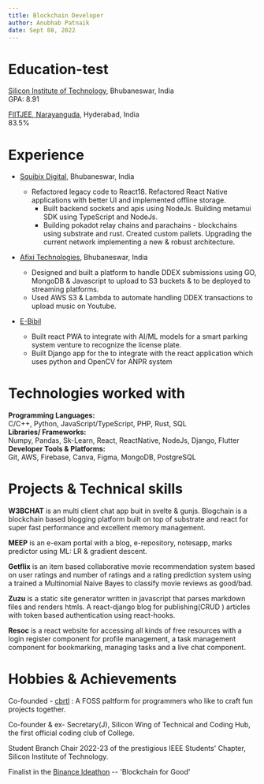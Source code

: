 ```yaml
---
title: Blockchain Developer
author: Anubhab Patnaik
date: Sept 08, 2022
---
```


# Education-test

[Silicon Institute of Technology](https://silicon.ac.in), Bhubaneswar, India
\
GPA: 8.91

[FIITJEE, Narayanguda](https://fiitjee.com), Hyderabad, India
\
83.5%

# Experience

- [Squibix Digital](https://squibix.com/), Bhubaneswar, India
  - Refactored legacy code to React18. Refactored React Native applications
 with better UI and implemented offline storage.
    - Built backend sockets and apis using NodeJs. Building metamui SDK using
 TypeScript and NodeJs.
    - Building pokadot relay chains and parachains - blockchains using
 substrate and rust. Created custom pallets. Upgrading the current
 network implementing a new & robust architecture.

- [Afixi Technologies](https://afixi.com/), Bhubaneswar, India
  - Designed and built a platform to handle DDEX submissions using GO,
 MongoDB & Javascript to upload to S3 buckets & to be deployed to
 streaming platforms.
  - Used AWS S3 & Lambda to automate handling DDEX transactions to upload
 music on Youtube.

- [E-Bibil](https://ebibil.com/)
  - Built react PWA to integrate with AI/ML models for a smart parking
 system venture to recognize the license plate.
  - Built Django app for the to integrate with the react application which
 uses python and OpenCV for ANPR system

# Technologies worked with

**Programming Languages:**\
 C/C++, Python, JavaScript/TypeScript, PHP, Rust, SQL
\
**Libraries/ Frameworks:**\
 Numpy, Pandas, Sk-Learn, React, ReactNative, NodeJs, Django, Flutter
\
**Developer Tools \& Platforms:**\
 Git, AWS, Firebase, Canva, Figma, MongoDB, PostgreSQL

# Projects & Technical skills

**W3BCHAT** is an multi client chat app buit in svelte & gunjs. Blogchain is
a blockchain based blogging platform built on top of substrate and react
for super fast performance and excellent memory management.

**MEEP** is an e-exam portal with a blog, e-repository, notesapp, marks
predictor using ML: LR & gradient descent.

**Getflix** is an item based collaborative movie recommendation system based on user
ratings and number of ratings and a rating prediction system using a
trained a Multinomial Naive Bayes to classify movie reviews as
good/bad.

**Zuzu** is a static site generator written in javascript that parses markdown files
and renders htmls. A react-django blog for publishing(CRUD ) articles
with token based authentication using react-hooks.

**Resoc** is a react website for accessing all kinds of free resources with a login
register component for profile management, a task management component
for bookmarking, managing tasks and a live chat component.

# Hobbies & Achievements

Co-founded - [cbrtl](https://cbrtl.github.io) : A FOSS paltform for
programmers who like to craft fun projects together.

Co-founder & ex- Secretary(J), Silicon Wing of Technical and Coding Hub,
the first official coding club of College.

Student Branch Chair 2022-23 of the prestigious IEEE Students' Chapter,
Silicon Institute of Technology.

Finalist in the [Binance
Ideathon](https://www.binance.com/en-IN/support/announcement/7ccec2ff0fd0429b8efdddcff962ff64) -- 'Blockchain for Good'
